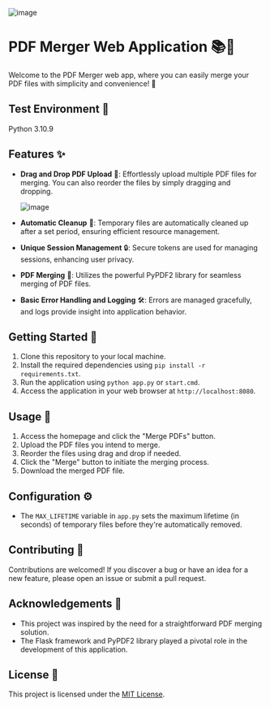 ![image](https://github.com/lookmhen/combinepdf/assets/29670155/836cafb6-b5ca-4c2b-809c-2457b235fba7)

# PDF Merger Web Application 📚🔗

Welcome to the PDF Merger web app, where you can easily merge your PDF files with simplicity and convenience! 🚀

## Test Environment 🧪
Python 3.10.9

## Features ✨

- **Drag and Drop PDF Upload** 📂: Effortlessly upload multiple PDF files for merging. You can also reorder the files by simply dragging and dropping.
  
  ![image](https://github.com/lookmhen/combinepdf/assets/29670155/d60c912a-321d-4d50-8070-42204373f1a4)

- **Automatic Cleanup** 🧹: Temporary files are automatically cleaned up after a set period, ensuring efficient resource management.
- **Unique Session Management** 🔒: Secure tokens are used for managing sessions, enhancing user privacy.
- **PDF Merging** 📎: Utilizes the powerful PyPDF2 library for seamless merging of PDF files.
- **Basic Error Handling and Logging** 🛠️: Errors are managed gracefully, and logs provide insight into application behavior.

## Getting Started 🚀

1. Clone this repository to your local machine.
2. Install the required dependencies using `pip install -r requirements.txt`.
3. Run the application using `python app.py` or `start.cmd`.
4. Access the application in your web browser at `http://localhost:8080`.

## Usage 📝

1. Access the homepage and click the "Merge PDFs" button.
2. Upload the PDF files you intend to merge.
3. Reorder the files using drag and drop if needed.
4. Click the "Merge" button to initiate the merging process.
5. Download the merged PDF file.

## Configuration ⚙️

- The `MAX_LIFETIME` variable in `app.py` sets the maximum lifetime (in seconds) of temporary files before they're automatically removed.

## Contributing 🤝

Contributions are welcomed! If you discover a bug or have an idea for a new feature, please open an issue or submit a pull request.

## Acknowledgements 🙌

- This project was inspired by the need for a straightforward PDF merging solution.
- The Flask framework and PyPDF2 library played a pivotal role in the development of this application.

## License 📜

This project is licensed under the [MIT License](LICENSE).
